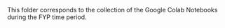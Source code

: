 This folder corresponds to the collection of the Google Colab Notebooks during the FYP time period.
